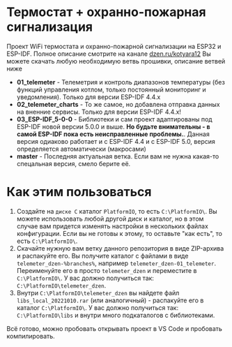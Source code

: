 # Термостат + охранно-пожарная сигнализация

Проект WiFi термостата и охранно-пожарной сигнализации на ESP32 и ESP-IDF. Полное описание смотрите на канале [dzen.ru/kotyara12](https://dzen.ru/kotyara12)
Вы можете скачать любую необходимую ветвь прошивки, описание ветвей ниже

- **01_telemeter** - Телеметрия и контроль диапазонов температуры (без функций управления котлом, только постоянный мониторинг и уведомления). Только для версии ESP-IDF 4.4.x
- **02_telemeter_charts** - То же самое, но добавлена отправка данных на вненние сервисы. Только для версии ESP-IDF 4.4.x!
- **03_ESP-IDF_5-0-0** - Библиотеки и сам проект адаптированы под ESP-IDF новой версии 5.0.0 и выше. **Но будьте внимательны - в самой ESP-IDF пока есть неисправленные проблемы.**. Данная версия одиаково работает и с ESP-IDF 4.4 и с ESP-IDF 5.0, версия определяется автоматически (макросами)
- **master** - Последняя актуальная ветка. Если вам не нужна какая-то спецальная версия, смело берите её.


# Как этим пользоваться
1. Создайте на ```диске C``` каталог ```PlatformIO```, то есть ```C:\PlatformIO\```. Вы можете использовать любой другой диск и каталог, но в этом случае вам придется изменять настройки в нескольких файлах конфигурации. Если вы не готовы к этому, то оставьте "как есть", то есть ```C:\PlatformIO\```.
2. Скачайте нужную вам ветку данного репозитория в виде ZIP-архива и распакуйте его. Вы получите каталог с файлами в виде ```telemeter_dzen-%branches%```, например ```telemeter_dzen-01_telemeter```. Переименуйте его в просто ```telemeter_dzen``` и переместите в ```C:\PlatformIO\```. У вас должно получиться так: ```C:\PlatformIO\telemeter_dzen```.
3. Внутри ```C:\PlatformIO\telemeter_dzen``` вы найдете файл ```libs_local_20221010.rar``` (или аналогичный) - распакуйте его в каталог ```C:\PlatformIO\```. У вас должно получиться так: ```C:\PlatformIO\libs``` и внутри много подкаталогов с библиотеками.

Всё готово, можно пробовать открывать проект в VS Code и пробовать компилировать.
